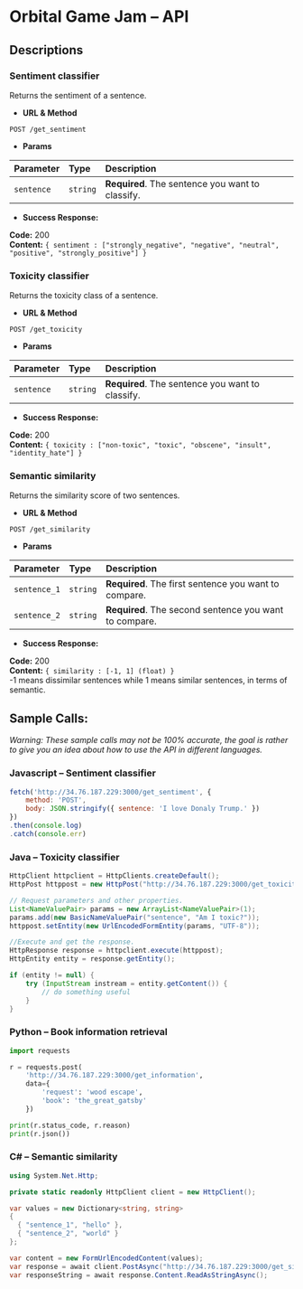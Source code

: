 # Orbital Game Jam – API
## Descriptions
### Sentiment classifier
Returns the sentiment of a sentence.

* **URL & Method**
```http
POST /get_sentiment
```
  
*  **Params**

| Parameter | Type | Description |
| :--- | :--- | :--- |
| `sentence` | `string` | **Required**. The sentence you want to classify. |

* **Success Response:**

**Code:** 200 <br />
**Content:** `{ sentiment : ["strongly_negative", "negative", "neutral", "positive", "strongly_positive"] }`

### Toxicity classifier
Returns the toxicity class of a sentence.

* **URL & Method**
```http
POST /get_toxicity
```
  
*  **Params**

| Parameter | Type | Description |
| :--- | :--- | :--- |
| `sentence` | `string` | **Required**. The sentence you want to classify. |

* **Success Response:**

**Code:** 200 <br />
**Content:** `{ toxicity : ["non-toxic", "toxic", "obscene", "insult", "identity_hate"] }`

### Semantic similarity
Returns the similarity score of two sentences.

* **URL & Method**
```http
POST /get_similarity
```
  
*  **Params**

| Parameter | Type | Description |
| :--- | :--- | :--- |
| `sentence_1` | `string` | **Required**. The first sentence you want to compare. |
| `sentence_2` | `string` | **Required**. The second sentence you want to compare. |

* **Success Response:**

**Code:** 200 <br />
**Content:** `{ similarity : [-1, 1] (float) }` <br />
-1 means dissimilar sentences while 1 means similar sentences, in terms of semantic.

## Sample Calls:
_Warning: These sample calls may not be 100% accurate, the goal is rather to give you an idea about how to use the API in different languages._

### Javascript – Sentiment classifier
```javascript
fetch('http://34.76.187.229:3000/get_sentiment', {
    method: 'POST',
    body: JSON.stringify({ sentence: 'I love Donaly Trump.' })
})
.then(console.log)
.catch(console.err)
```

### Java – Toxicity classifier
```java
HttpClient httpclient = HttpClients.createDefault();
HttpPost httppost = new HttpPost("http://34.76.187.229:3000/get_toxicity");

// Request parameters and other properties.
List<NameValuePair> params = new ArrayList<NameValuePair>(1);
params.add(new BasicNameValuePair("sentence", "Am I toxic?"));
httppost.setEntity(new UrlEncodedFormEntity(params, "UTF-8"));

//Execute and get the response.
HttpResponse response = httpclient.execute(httppost);
HttpEntity entity = response.getEntity();

if (entity != null) {
    try (InputStream instream = entity.getContent()) {
        // do something useful
    }
}
```

### Python – Book information retrieval
```python
import requests

r = requests.post(
    'http://34.76.187.229:3000/get_information',
    data={
        'request': 'wood escape',
        'book': 'the_great_gatsby'
    })

print(r.status_code, r.reason)
print(r.json())
```

### C# – Semantic similarity
```csharp
using System.Net.Http;

private static readonly HttpClient client = new HttpClient();

var values = new Dictionary<string, string>
{
  { "sentence_1", "hello" },
  { "sentence_2", "world" }
};

var content = new FormUrlEncodedContent(values);
var response = await client.PostAsync("http://34.76.187.229:3000/get_similarity", content);
var responseString = await response.Content.ReadAsStringAsync();
```
